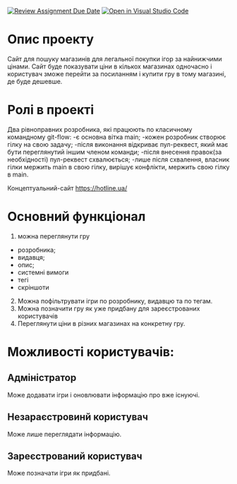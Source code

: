 [![Review Assignment Due Date](https://classroom.github.com/assets/deadline-readme-button-24ddc0f5d75046c5622901739e7c5dd533143b0c8e959d652212380cedb1ea36.svg)](https://classroom.github.com/a/mXGxhQye)
[![Open in Visual Studio Code](https://classroom.github.com/assets/open-in-vscode-718a45dd9cf7e7f842a935f5ebbe5719a5e09af4491e668f4dbf3b35d5cca122.svg)](https://classroom.github.com/online_ide?assignment_repo_id=11808089&assignment_repo_type=AssignmentRepo)
# Опис проекту
Сайт для пошуку магазинів для легальної покупки ігор за найнижчими цінами. Сайт буде показувати ціни в кількох магазинах одночасно і користувач зможе перейти за посиланням і купити гру в тому магазині, де буде дешевше.

# Ролі в проекті
Два рівноправних розробника, які працюють по класичному командному git-flow:
-є основна вітка main;
-кожен розробник створює гілку на свою задачу;
-після виконання відкриває пул-реквест, який має бути переглянутий іншим членом команди;
-після внесення правок(за необхідності) пул-реквест схвалюється;
-лише після схвалення, власник гілки мержить main в свою гілку, вирішує конфлікти, мержить свою гілку в main.

Концептуальний-сайт
https://hotline.ua/

# Основний функціонал
1. можна переглянути гру
- розробника;
- видавця;
- опис;
- системні вимоги
- тегі
- скріншоти
2. Можна пофільтрувати ігри по розробнику, видавцю та по тегам.
3. Можна позначити гру як уже придбану для зареєстрованих користувачів
4. Переглянути ціни в різних магазинах на конкретну гру.

# Можливості користувачів:
## Адміністратор
Може додавати ігри і оновлювати інформацію про вже існуючі.
## Незараєстровинй користувач
Може лише переглядати інформацію.
## Зареєстрований користувач
Може позначати ігри як придбані.
